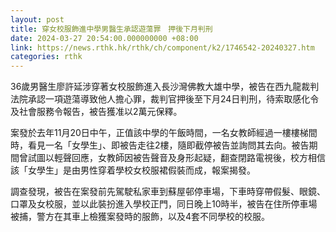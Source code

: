 ```yaml
---
layout: post
title: 穿女校服飾進中學男醫生承認遊蕩罪　押後下月判刑
date: 2024-03-27 20:54:00.000000000 +08:00
link: https://news.rthk.hk/rthk/ch/component/k2/1746542-20240327.htm
categories: rthk
---
```


36歲男醫生廖許延涉穿著女校服飾進入長沙灣佛教大雄中學，被告在西九龍裁判法院承認一項遊蕩導致他人擔心罪，裁判官押後至下月24日判刑，待索取感化令及社會服務令報告，被告獲准以2萬元保釋。

案發於去年11月20日中午，正值該中學的午飯時間，一名女教師經過一樓樓梯間時，看見一名「女學生」、即被告走往2樓，隨即截停被告並詢問其去向。被告期間曾試圖以輕聲回應，女教師因被告聲音及身形起疑，翻查閉路電視後，校方相信該「女學生」是由男性穿着學校女校服裙假裝而成，報案揭發。

調查發現，被告在案發前先駕駛私家車到蘇屋邨停車場，下車時穿帶假髮、眼鏡、口罩及女校服，並以此裝扮進入學校正門，同日晚上10時半，被告在住所停車場被捕，警方在其車上檢獲案發時的服飾，以及4套不同學校的校服。
